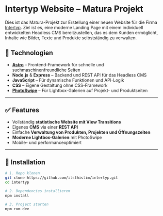 # Intertyp Website – Matura Projekt

Dies ist das Matura-Projekt zur Erstellung einer neuen Website für die Firma [Intertyp](https://intertyp.at/).
Ziel ist es, eine moderne Landing Page mit einem individuell entwickelten Headless CMS bereitzustellen, das es dem Kunden ermöglicht, Inhalte wie Bilder, Texte und Produkte selbstständig zu verwalten.

## 🚀 Technologien

-   **[Astro](https://astro.build/)** – Frontend-Framework für schnelle und suchmaschinenfreundliche Seiten
-   **Node.js** & **Express** – Backend und REST API für das Headless CMS
-   **JavaScript** – Für dynamische Funktionen und API-Logik
-   **CSS** – Eigene Gestaltung ohne CSS-Framework
-   **[PhotoSwipe](https://photoswipe.com/)** – Für Lightbox-Galerien auf Projekt- und Produktseiten

---

## ✅ Features

-   Vollständig **statistische Website mit View Transitions**
-   Eigenes **CMS** via einer **REST API**
-   Einfache **Verwaltung von Produkten, Projekten und Öffnungszeiten**
-   **Moderne Lightbox-Galerien** mit PhotoSwipe
-   Mobile- und performanceoptimiert

---

## 📖 Installation

```sh
# 1. Repo klonen
git clone https://github.com/itsthistim/intertyp.git
cd intertyp

# 2. Dependencies installieren
npm install

# 3. Project starten
npm run dev
```
